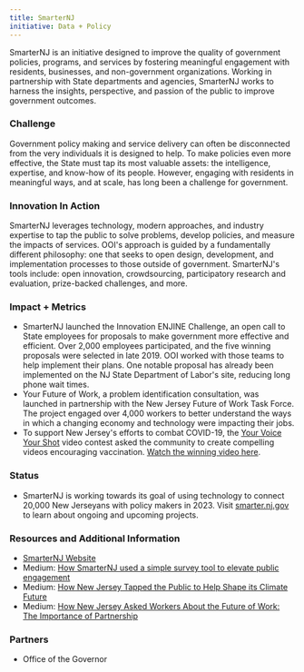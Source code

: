 ```yaml
---
title: SmarterNJ
initiative: Data + Policy
---
```


SmarterNJ is an initiative designed to improve the quality of government policies, programs, and services by fostering meaningful engagement with residents, businesses, and non-government organizations. Working in partnership with State departments and agencies, SmarterNJ works to harness the insights, perspective, and passion of the public to improve government outcomes.

### Challenge

Government policy making and service delivery can often be disconnected from the very individuals it is designed to help. To make policies even more effective, the State must tap its most valuable assets: the intelligence, expertise, and know-how of its people. However, engaging with residents in meaningful ways, and at scale, has long been a challenge for government.

### Innovation In Action

SmarterNJ leverages technology, modern approaches, and industry expertise to tap the public to solve problems, develop policies, and measure the impacts of services. OOI's approach is guided by a fundamentally different philosophy: one that seeks to open design, development, and implementation processes to those outside of government. SmarterNJ's tools include: open innovation, crowdsourcing, participatory research and evaluation, prize-backed challenges, and more.

### Impact + Metrics

-   SmarterNJ launched the Innovation ENJINE Challenge, an open call to State employees for proposals to make government more effective and efficient. Over 2,000 employees participated, and the five winning proposals were selected in late 2019. OOI worked with those teams to help implement their plans. One notable proposal has already been implemented on the NJ State Department of Labor's site, reducing long phone wait times.
-   Your Future of Work, a problem identification consultation, was launched in partnership with the New Jersey Future of Work Task Force. The project engaged over 4,000 workers to better understand the ways in which a changing economy and technology were impacting their jobs.
-   To support New Jersey's efforts to combat COVID-19, the [Your Voice Your Shot](https://covid19.nj.gov/forms/yourvoice) video contest asked the community to create compelling videos encouraging vaccination. [Watch the winning video here](https://covid19.nj.gov/forms/yourvoice).

### Status

-   SmarterNJ is working towards its goal of using technology to connect 20,000 New Jerseyans with policy makers in 2023. Visit [smarter.nj.gov](http://smarter.nj.gov) to learn about ongoing and upcoming projects.

### Resources and Additional Information

-   [SmarterNJ Website](https://smarter.nj.gov/)
-   Medium: [How SmarterNJ used a simple survey tool to elevate public engagement](https://medium.com/njinnovation/how-we-used-a-simple-survey-tool-to-elevate-public-engagement-82684a8cc27b)
-   Medium: [How New Jersey Tapped the Public to Help Shape its Climate Future](https://medium.com/njinnovation/how-new-jersey-tapped-on-the-public-to-help-shape-its-climate-future-7439f0d0bfd9)
-   Medium: [How New Jersey Asked Workers About the Future of Work: The Importance of Partnership](https://medium.com/njinnovation/how-new-jersey-asked-workers-about-the-future-of-work-the-importance-of-partnership-dc9c71ce34c1)

### Partners

-   Office of the Governor